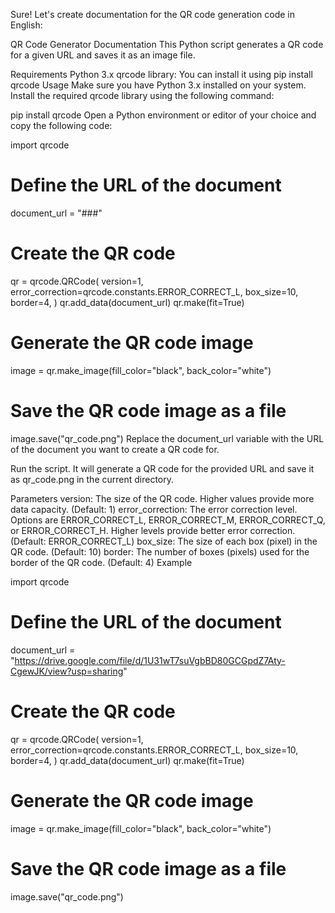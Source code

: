 Sure! Let's create documentation for the QR code generation code in English:

QR Code Generator Documentation
This Python script generates a QR code for a given URL and saves it as an image file.

Requirements
Python 3.x
qrcode library: You can install it using pip install qrcode
Usage
Make sure you have Python 3.x installed on your system.
Install the required qrcode library using the following command:

pip install qrcode
Open a Python environment or editor of your choice and copy the following code:

import qrcode

# Define the URL of the document
document_url = "###"

# Create the QR code
qr = qrcode.QRCode(
    version=1,
    error_correction=qrcode.constants.ERROR_CORRECT_L,
    box_size=10,
    border=4,
)
qr.add_data(document_url)
qr.make(fit=True)

# Generate the QR code image
image = qr.make_image(fill_color="black", back_color="white")

# Save the QR code image as a file
image.save("qr_code.png")
Replace the document_url variable with the URL of the document you want to create a QR code for.

Run the script. It will generate a QR code for the provided URL and save it as qr_code.png in the current directory.

Parameters
version: The size of the QR code. Higher values provide more data capacity. (Default: 1)
error_correction: The error correction level. Options are ERROR_CORRECT_L, ERROR_CORRECT_M, ERROR_CORRECT_Q, or ERROR_CORRECT_H. Higher levels provide better error correction. (Default: ERROR_CORRECT_L)
box_size: The size of each box (pixel) in the QR code. (Default: 10)
border: The number of boxes (pixels) used for the border of the QR code. (Default: 4)
Example

import qrcode

# Define the URL of the document
document_url = "https://drive.google.com/file/d/1U31wT7suVgbBD80GCGpdZ7Aty-CgewJK/view?usp=sharing"

# Create the QR code
qr = qrcode.QRCode(
    version=1,
    error_correction=qrcode.constants.ERROR_CORRECT_L,
    box_size=10,
    border=4,
)
qr.add_data(document_url)
qr.make(fit=True)

# Generate the QR code image
image = qr.make_image(fill_color="black", back_color="white")

# Save the QR code image as a file
image.save("qr_code.png")
